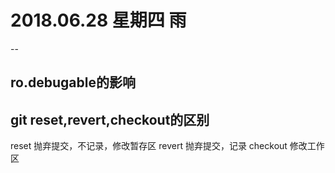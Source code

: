 # 2018.06.28 星期四 雨
--

## ro.debugable的影响

## git reset,revert,checkout的区别

reset 抛弃提交，不记录，修改暂存区
revert 抛弃提交，记录
checkout 修改工作区